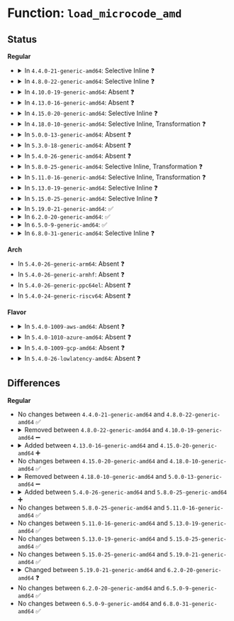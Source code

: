 # Function: <code>load_microcode_amd</code>

## Status
<b>Regular</b>
<ul>
<li>
<details>
<summary>In <code>4.4.0-21-generic-amd64</code>: Selective Inline ❓</summary>

```c
enum ucode_state load_microcode_amd(int cpu, u8 family, const u8 * data, size_t size)
```

```json
{
  "name": "load_microcode_amd",
  "collision_type": "Unique Global",
  "inline_type": "Selective",
  "funcs": [
    {
      "addr": 18446744071579166960,
      "name": "load_microcode_amd",
      "external": true,
      "loc": "arch/x86/kernel/cpu/microcode/amd.c:853",
      "file": "arch/x86/kernel/cpu/microcode/amd.c",
      "inline": "not declared, inlined",
      "caller_inline": [],
      "caller_func": [
        "arch/x86/kernel/cpu/microcode/amd.c:request_microcode_amd",
        "arch/x86/kernel/cpu/microcode/amd.c:save_microcode_in_initrd_amd"
      ]
    }
  ],
  "symbols": [
    {
      "addr": 18446744071579166960,
      "name": "load_microcode_amd",
      "section": ".text",
      "bind": "STB_GLOBAL",
      "size": 991
    }
  ]
}
```
</details>
</li>
<li>
<details>
<summary>In <code>4.8.0-22-generic-amd64</code>: Selective Inline ❓</summary>

```c
enum ucode_state load_microcode_amd(int cpu, u8 family, const u8 * data, size_t size)
```

```json
{
  "name": "load_microcode_amd",
  "collision_type": "Unique Global",
  "inline_type": "Selective",
  "funcs": [
    {
      "addr": 18446744071579167360,
      "name": "load_microcode_amd",
      "external": true,
      "loc": "arch/x86/kernel/cpu/microcode/amd.c:863",
      "file": "arch/x86/kernel/cpu/microcode/amd.c",
      "inline": "not declared, inlined",
      "caller_inline": [],
      "caller_func": [
        "arch/x86/kernel/cpu/microcode/amd.c:request_microcode_amd",
        "arch/x86/kernel/cpu/microcode/amd.c:save_microcode_in_initrd_amd"
      ]
    }
  ],
  "symbols": [
    {
      "addr": 18446744071579167360,
      "name": "load_microcode_amd",
      "section": ".text",
      "bind": "STB_GLOBAL",
      "size": 982
    }
  ]
}
```
</details>
</li>
<li>
<details>
<summary>In <code>4.10.0-19-generic-amd64</code>: Absent ❓</summary>

```json
{
  "name": "load_microcode_amd",
  "collision_type": "Unique Static",
  "inline_type": "Full",
  "funcs": [
    {
      "addr": 18446744071579176807,
      "name": "load_microcode_amd",
      "external": false,
      "loc": "arch/x86/kernel/cpu/microcode/amd.c:865",
      "file": "arch/x86/kernel/cpu/microcode/amd.c",
      "inline": "not declared, inlined",
      "caller_inline": [
        "arch/x86/kernel/cpu/microcode/amd.c:request_microcode_amd",
        "arch/x86/kernel/cpu/microcode/amd.c:save_microcode_in_initrd_amd"
      ],
      "caller_func": []
    }
  ],
  "symbols": []
}
```
</details>
</li>
<li>
<details>
<summary>In <code>4.13.0-16-generic-amd64</code>: Absent ❓</summary>

```json
{
  "name": "load_microcode_amd",
  "collision_type": "Unique Static",
  "inline_type": "Selective",
  "funcs": [
    {
      "addr": 18446744071579176144,
      "name": "load_microcode_amd",
      "external": false,
      "loc": "arch/x86/kernel/cpu/microcode/amd.c:677",
      "file": "arch/x86/kernel/cpu/microcode/amd.c",
      "inline": "not declared, inlined",
      "caller_inline": [],
      "caller_func": [
        "arch/x86/kernel/cpu/microcode/amd.c:request_microcode_amd",
        "arch/x86/kernel/cpu/microcode/amd.c:save_microcode_in_initrd_amd"
      ]
    }
  ],
  "symbols": [
    {
      "addr": 18446744071579176144,
      "name": "load_microcode_amd.constprop.2",
      "section": ".text",
      "bind": "STB_LOCAL",
      "size": 950
    }
  ]
}
```
</details>
</li>
<li>
<details>
<summary>In <code>4.15.0-20-generic-amd64</code>: Selective Inline ❓</summary>

```c
enum ucode_state load_microcode_amd(bool save, u8 family, const u8 * data, size_t size)
```

```json
{
  "name": "load_microcode_amd",
  "collision_type": "Unique Static",
  "inline_type": "Selective",
  "funcs": [
    {
      "addr": 18446744071579191312,
      "name": "load_microcode_amd",
      "external": false,
      "loc": "arch/x86/kernel/cpu/microcode/amd.c:684",
      "file": "arch/x86/kernel/cpu/microcode/amd.c",
      "inline": "not declared, inlined",
      "caller_inline": [],
      "caller_func": [
        "arch/x86/kernel/cpu/microcode/amd.c:request_microcode_amd",
        "arch/x86/kernel/cpu/microcode/amd.c:save_microcode_in_initrd_amd"
      ]
    }
  ],
  "symbols": [
    {
      "addr": 18446744071579191312,
      "name": "load_microcode_amd",
      "section": ".text",
      "bind": "STB_LOCAL",
      "size": 1127
    }
  ]
}
```
</details>
</li>
<li>
<details>
<summary>In <code>4.18.0-10-generic-amd64</code>: Selective Inline, Transformation ❓</summary>

```c
enum ucode_state load_microcode_amd(bool save, u8 family, const u8 * data, size_t size)
```

```json
{
  "name": "load_microcode_amd",
  "collision_type": "Unique Static",
  "inline_type": "Selective",
  "funcs": [
    {
      "addr": 0,
      "name": "load_microcode_amd",
      "external": false,
      "loc": "arch/x86/kernel/cpu/microcode/amd.c:692",
      "file": "arch/x86/kernel/cpu/microcode/amd.c",
      "inline": "not declared, inlined",
      "caller_inline": [],
      "caller_func": [
        "arch/x86/kernel/cpu/microcode/amd.c:request_microcode_amd",
        "arch/x86/kernel/cpu/microcode/amd.c:save_microcode_in_initrd_amd"
      ]
    }
  ],
  "symbols": [
    {
      "addr": 18446744071579203008,
      "name": "load_microcode_amd",
      "section": ".text",
      "bind": "STB_LOCAL",
      "size": 972
    },
    {
      "addr": 18446744071579204741,
      "name": "load_microcode_amd.cold.7",
      "section": ".text",
      "bind": "STB_LOCAL",
      "size": 165
    }
  ]
}
```
</details>
</li>
<li>
<details>
<summary>In <code>5.0.0-13-generic-amd64</code>: Absent ❓</summary>

```json
{
  "name": "load_microcode_amd",
  "collision_type": "Unique Static",
  "inline_type": "Selective",
  "funcs": [
    {
      "addr": 18446744071579194290,
      "name": "load_microcode_amd",
      "external": false,
      "loc": "arch/x86/kernel/cpu/microcode/amd.c:840",
      "file": "arch/x86/kernel/cpu/microcode/amd.c",
      "inline": "not declared, inlined",
      "caller_inline": [
        "arch/x86/kernel/cpu/microcode/amd.c:request_microcode_amd",
        "arch/x86/kernel/cpu/microcode/amd.c:save_microcode_in_initrd_amd"
      ],
      "caller_func": [
        "arch/x86/kernel/cpu/microcode/amd.c:request_microcode_amd",
        "arch/x86/kernel/cpu/microcode/amd.c:save_microcode_in_initrd_amd"
      ]
    }
  ],
  "symbols": [
    {
      "addr": 18446744071579193296,
      "name": "load_microcode_amd.part.5",
      "section": ".text",
      "bind": "STB_LOCAL",
      "size": 217
    }
  ]
}
```
</details>
</li>
<li>
<details>
<summary>In <code>5.3.0-18-generic-amd64</code>: Absent ❓</summary>

```json
{
  "name": "load_microcode_amd",
  "collision_type": "Unique Static",
  "inline_type": "Selective",
  "funcs": [
    {
      "addr": 18446744071579207141,
      "name": "load_microcode_amd",
      "external": false,
      "loc": "arch/x86/kernel/cpu/microcode/amd.c:838",
      "file": "arch/x86/kernel/cpu/microcode/amd.c",
      "inline": "not declared, inlined",
      "caller_inline": [
        "arch/x86/kernel/cpu/microcode/amd.c:request_microcode_amd",
        "arch/x86/kernel/cpu/microcode/amd.c:save_microcode_in_initrd_amd"
      ],
      "caller_func": [
        "arch/x86/kernel/cpu/microcode/amd.c:request_microcode_amd",
        "arch/x86/kernel/cpu/microcode/amd.c:save_microcode_in_initrd_amd"
      ]
    }
  ],
  "symbols": [
    {
      "addr": 18446744071579206144,
      "name": "load_microcode_amd.part.0",
      "section": ".text",
      "bind": "STB_LOCAL",
      "size": 214
    }
  ]
}
```
</details>
</li>
<li>
<details>
<summary>In <code>5.4.0-26-generic-amd64</code>: Absent ❓</summary>

```json
{
  "name": "load_microcode_amd",
  "collision_type": "Unique Static",
  "inline_type": "Selective",
  "funcs": [
    {
      "addr": 18446744071579209397,
      "name": "load_microcode_amd",
      "external": false,
      "loc": "arch/x86/kernel/cpu/microcode/amd.c:838",
      "file": "arch/x86/kernel/cpu/microcode/amd.c",
      "inline": "not declared, inlined",
      "caller_inline": [
        "arch/x86/kernel/cpu/microcode/amd.c:request_microcode_amd",
        "arch/x86/kernel/cpu/microcode/amd.c:save_microcode_in_initrd_amd"
      ],
      "caller_func": [
        "arch/x86/kernel/cpu/microcode/amd.c:request_microcode_amd",
        "arch/x86/kernel/cpu/microcode/amd.c:save_microcode_in_initrd_amd"
      ]
    }
  ],
  "symbols": [
    {
      "addr": 18446744071579208400,
      "name": "load_microcode_amd.part.0",
      "section": ".text",
      "bind": "STB_LOCAL",
      "size": 214
    }
  ]
}
```
</details>
</li>
<li>
<details>
<summary>In <code>5.8.0-25-generic-amd64</code>: Selective Inline, Transformation ❓</summary>

```c
enum ucode_state load_microcode_amd(bool save, u8 family, const u8 * data, size_t size)
```

```json
{
  "name": "load_microcode_amd",
  "collision_type": "Unique Static",
  "inline_type": "Selective",
  "funcs": [
    {
      "addr": 18446744071579230413,
      "name": "load_microcode_amd",
      "external": false,
      "loc": "arch/x86/kernel/cpu/microcode/amd.c:838",
      "file": "arch/x86/kernel/cpu/microcode/amd.c",
      "inline": "not declared, inlined",
      "caller_inline": [],
      "caller_func": [
        "arch/x86/kernel/cpu/microcode/amd.c:request_microcode_amd",
        "arch/x86/kernel/cpu/microcode/amd.c:save_microcode_in_initrd_amd"
      ]
    }
  ],
  "symbols": [
    {
      "addr": 18446744071579230096,
      "name": "load_microcode_amd",
      "section": ".text",
      "bind": "STB_LOCAL",
      "size": 422
    },
    {
      "addr": 18446744071579231345,
      "name": "load_microcode_amd.cold",
      "section": ".text",
      "bind": "STB_LOCAL",
      "size": 22
    }
  ]
}
```
</details>
</li>
<li>
<details>
<summary>In <code>5.11.0-16-generic-amd64</code>: Selective Inline, Transformation ❓</summary>

```c
enum ucode_state load_microcode_amd(bool save, u8 family, const u8 * data, size_t size)
```

```json
{
  "name": "load_microcode_amd",
  "collision_type": "Unique Static",
  "inline_type": "Selective",
  "funcs": [
    {
      "addr": 18446744071579223853,
      "name": "load_microcode_amd",
      "external": false,
      "loc": "arch/x86/kernel/cpu/microcode/amd.c:837",
      "file": "arch/x86/kernel/cpu/microcode/amd.c",
      "inline": "not declared, inlined",
      "caller_inline": [],
      "caller_func": [
        "arch/x86/kernel/cpu/microcode/amd.c:request_microcode_amd",
        "arch/x86/kernel/cpu/microcode/amd.c:save_microcode_in_initrd_amd"
      ]
    }
  ],
  "symbols": [
    {
      "addr": 18446744071579223536,
      "name": "load_microcode_amd",
      "section": ".text",
      "bind": "STB_LOCAL",
      "size": 422
    },
    {
      "addr": 18446744071591256649,
      "name": "load_microcode_amd.cold",
      "section": ".text",
      "bind": "STB_LOCAL",
      "size": 22
    }
  ]
}
```
</details>
</li>
<li>
<details>
<summary>In <code>5.13.0-19-generic-amd64</code>: Selective Inline ❓</summary>

```c
enum ucode_state load_microcode_amd(bool save, u8 family, const u8 * data, size_t size)
```

```json
{
  "name": "load_microcode_amd",
  "collision_type": "Unique Static",
  "inline_type": "Selective",
  "funcs": [
    {
      "addr": 18446744071579226048,
      "name": "load_microcode_amd",
      "external": false,
      "loc": "arch/x86/kernel/cpu/microcode/amd.c:837",
      "file": "arch/x86/kernel/cpu/microcode/amd.c",
      "inline": "not declared, inlined",
      "caller_inline": [],
      "caller_func": [
        "arch/x86/kernel/cpu/microcode/amd.c:request_microcode_amd",
        "arch/x86/kernel/cpu/microcode/amd.c:save_microcode_in_initrd_amd"
      ]
    }
  ],
  "symbols": [
    {
      "addr": 18446744071579226048,
      "name": "load_microcode_amd",
      "section": ".text",
      "bind": "STB_LOCAL",
      "size": 310
    }
  ]
}
```
</details>
</li>
<li>
<details>
<summary>In <code>5.15.0-25-generic-amd64</code>: Selective Inline ❓</summary>

```c
enum ucode_state load_microcode_amd(bool save, u8 family, const u8 * data, size_t size)
```

```json
{
  "name": "load_microcode_amd",
  "collision_type": "Unique Static",
  "inline_type": "Selective",
  "funcs": [
    {
      "addr": 18446744071579264672,
      "name": "load_microcode_amd",
      "external": false,
      "loc": "arch/x86/kernel/cpu/microcode/amd.c:837",
      "file": "arch/x86/kernel/cpu/microcode/amd.c",
      "inline": "not declared, inlined",
      "caller_inline": [],
      "caller_func": [
        "arch/x86/kernel/cpu/microcode/amd.c:request_microcode_amd",
        "arch/x86/kernel/cpu/microcode/amd.c:save_microcode_in_initrd_amd"
      ]
    }
  ],
  "symbols": [
    {
      "addr": 18446744071579264672,
      "name": "load_microcode_amd",
      "section": ".text",
      "bind": "STB_LOCAL",
      "size": 310
    }
  ]
}
```
</details>
</li>
<li>
<details>
<summary>In <code>5.19.0-21-generic-amd64</code>: ✅</summary>

```c
enum ucode_state load_microcode_amd(bool save, u8 family, const u8 * data, size_t size)
```

```json
{
  "name": "load_microcode_amd",
  "collision_type": "Unique Static",
  "inline_type": "No",
  "funcs": [
    {
      "addr": 18446744071579316720,
      "name": "load_microcode_amd",
      "external": false,
      "loc": "arch/x86/kernel/cpu/microcode/amd.c:843",
      "file": "arch/x86/kernel/cpu/microcode/amd.c",
      "inline": "seen, unknown",
      "caller_inline": [],
      "caller_func": [
        "arch/x86/kernel/cpu/microcode/amd.c:request_microcode_amd",
        "arch/x86/kernel/cpu/microcode/amd.c:save_microcode_in_initrd_amd"
      ]
    }
  ],
  "symbols": [
    {
      "addr": 18446744071579316720,
      "name": "load_microcode_amd",
      "section": ".text",
      "bind": "STB_LOCAL",
      "size": 336
    }
  ]
}
```
</details>
</li>
<li>
<details>
<summary>In <code>6.2.0-20-generic-amd64</code>: ✅</summary>

```c
enum ucode_state load_microcode_amd(u8 family, const u8 * data, size_t size)
```

```json
{
  "name": "load_microcode_amd",
  "collision_type": "Unique Static",
  "inline_type": "No",
  "funcs": [
    {
      "addr": 18446744071579382512,
      "name": "load_microcode_amd",
      "external": false,
      "loc": "arch/x86/kernel/cpu/microcode/amd.c:854",
      "file": "arch/x86/kernel/cpu/microcode/amd.c",
      "inline": "seen, unknown",
      "caller_inline": [],
      "caller_func": [
        "arch/x86/kernel/cpu/microcode/amd.c:request_microcode_amd",
        "arch/x86/kernel/cpu/microcode/amd.c:save_microcode_in_initrd_amd"
      ]
    }
  ],
  "symbols": [
    {
      "addr": 18446744071579382512,
      "name": "load_microcode_amd",
      "section": ".text",
      "bind": "STB_LOCAL",
      "size": 721
    }
  ]
}
```
</details>
</li>
<li>
<details>
<summary>In <code>6.5.0-9-generic-amd64</code>: ✅</summary>

```c
enum ucode_state load_microcode_amd(u8 family, const u8 * data, size_t size)
```

```json
{
  "name": "load_microcode_amd",
  "collision_type": "Unique Static",
  "inline_type": "No",
  "funcs": [
    {
      "addr": 18446744071579391904,
      "name": "load_microcode_amd",
      "external": false,
      "loc": "arch/x86/kernel/cpu/microcode/amd.c:850",
      "file": "arch/x86/kernel/cpu/microcode/amd.c",
      "inline": "seen, unknown",
      "caller_inline": [],
      "caller_func": [
        "arch/x86/kernel/cpu/microcode/amd.c:request_microcode_amd",
        "arch/x86/kernel/cpu/microcode/amd.c:save_microcode_in_initrd_amd"
      ]
    }
  ],
  "symbols": [
    {
      "addr": 18446744071579391904,
      "name": "load_microcode_amd",
      "section": ".text",
      "bind": "STB_LOCAL",
      "size": 721
    }
  ]
}
```
</details>
</li>
<li>
<details>
<summary>In <code>6.8.0-31-generic-amd64</code>: Selective Inline ❓</summary>

```c
enum ucode_state load_microcode_amd(u8 family, const u8 * data, size_t size)
```

```json
{
  "name": "load_microcode_amd",
  "collision_type": "Unique Static",
  "inline_type": "Selective",
  "funcs": [
    {
      "addr": 18446744071579420336,
      "name": "load_microcode_amd",
      "external": false,
      "loc": "arch/x86/kernel/cpu/microcode/amd.c:823",
      "file": "arch/x86/kernel/cpu/microcode/amd.c",
      "inline": "not declared, inlined",
      "caller_inline": [],
      "caller_func": [
        "arch/x86/kernel/cpu/microcode/amd.c:request_microcode_amd",
        "arch/x86/kernel/cpu/microcode/amd.c:save_microcode_in_initrd"
      ]
    }
  ],
  "symbols": [
    {
      "addr": 18446744071579420336,
      "name": "load_microcode_amd",
      "section": ".text",
      "bind": "STB_LOCAL",
      "size": 1015
    }
  ]
}
```
</details>
</li>
</ul>
<b>Arch</b>
<ul>
<li>
In <code>5.4.0-26-generic-arm64</code>: Absent ❓
</li>
<li>
In <code>5.4.0-26-generic-armhf</code>: Absent ❓
</li>
<li>
In <code>5.4.0-26-generic-ppc64el</code>: Absent ❓
</li>
<li>
In <code>5.4.0-24-generic-riscv64</code>: Absent ❓
</li>
</ul>
<b>Flavor</b>
<ul>
<li>
<details>
<summary>In <code>5.4.0-1009-aws-amd64</code>: Absent ❓</summary>

```json
{
  "name": "load_microcode_amd",
  "collision_type": "Unique Static",
  "inline_type": "Selective",
  "funcs": [
    {
      "addr": 18446744071579208245,
      "name": "load_microcode_amd",
      "external": false,
      "loc": "arch/x86/kernel/cpu/microcode/amd.c:838",
      "file": "arch/x86/kernel/cpu/microcode/amd.c",
      "inline": "not declared, inlined",
      "caller_inline": [
        "arch/x86/kernel/cpu/microcode/amd.c:request_microcode_amd",
        "arch/x86/kernel/cpu/microcode/amd.c:save_microcode_in_initrd_amd"
      ],
      "caller_func": [
        "arch/x86/kernel/cpu/microcode/amd.c:request_microcode_amd",
        "arch/x86/kernel/cpu/microcode/amd.c:save_microcode_in_initrd_amd"
      ]
    }
  ],
  "symbols": [
    {
      "addr": 18446744071579207248,
      "name": "load_microcode_amd.part.0",
      "section": ".text",
      "bind": "STB_LOCAL",
      "size": 214
    }
  ]
}
```
</details>
</li>
<li>
<details>
<summary>In <code>5.4.0-1010-azure-amd64</code>: Absent ❓</summary>

```json
{
  "name": "load_microcode_amd",
  "collision_type": "Unique Static",
  "inline_type": "Selective",
  "funcs": [
    {
      "addr": 18446744071579143093,
      "name": "load_microcode_amd",
      "external": false,
      "loc": "arch/x86/kernel/cpu/microcode/amd.c:838",
      "file": "arch/x86/kernel/cpu/microcode/amd.c",
      "inline": "not declared, inlined",
      "caller_inline": [
        "arch/x86/kernel/cpu/microcode/amd.c:request_microcode_amd",
        "arch/x86/kernel/cpu/microcode/amd.c:save_microcode_in_initrd_amd"
      ],
      "caller_func": [
        "arch/x86/kernel/cpu/microcode/amd.c:request_microcode_amd",
        "arch/x86/kernel/cpu/microcode/amd.c:save_microcode_in_initrd_amd"
      ]
    }
  ],
  "symbols": [
    {
      "addr": 18446744071579142096,
      "name": "load_microcode_amd.part.0",
      "section": ".text",
      "bind": "STB_LOCAL",
      "size": 214
    }
  ]
}
```
</details>
</li>
<li>
<details>
<summary>In <code>5.4.0-1009-gcp-amd64</code>: Absent ❓</summary>

```json
{
  "name": "load_microcode_amd",
  "collision_type": "Unique Static",
  "inline_type": "Selective",
  "funcs": [
    {
      "addr": 18446744071579209317,
      "name": "load_microcode_amd",
      "external": false,
      "loc": "arch/x86/kernel/cpu/microcode/amd.c:838",
      "file": "arch/x86/kernel/cpu/microcode/amd.c",
      "inline": "not declared, inlined",
      "caller_inline": [
        "arch/x86/kernel/cpu/microcode/amd.c:request_microcode_amd",
        "arch/x86/kernel/cpu/microcode/amd.c:save_microcode_in_initrd_amd"
      ],
      "caller_func": [
        "arch/x86/kernel/cpu/microcode/amd.c:request_microcode_amd",
        "arch/x86/kernel/cpu/microcode/amd.c:save_microcode_in_initrd_amd"
      ]
    }
  ],
  "symbols": [
    {
      "addr": 18446744071579208320,
      "name": "load_microcode_amd.part.0",
      "section": ".text",
      "bind": "STB_LOCAL",
      "size": 214
    }
  ]
}
```
</details>
</li>
<li>
<details>
<summary>In <code>5.4.0-26-lowlatency-amd64</code>: Absent ❓</summary>

```json
{
  "name": "load_microcode_amd",
  "collision_type": "Unique Static",
  "inline_type": "Selective",
  "funcs": [
    {
      "addr": 18446744071579214597,
      "name": "load_microcode_amd",
      "external": false,
      "loc": "arch/x86/kernel/cpu/microcode/amd.c:838",
      "file": "arch/x86/kernel/cpu/microcode/amd.c",
      "inline": "not declared, inlined",
      "caller_inline": [
        "arch/x86/kernel/cpu/microcode/amd.c:request_microcode_amd",
        "arch/x86/kernel/cpu/microcode/amd.c:save_microcode_in_initrd_amd"
      ],
      "caller_func": [
        "arch/x86/kernel/cpu/microcode/amd.c:request_microcode_amd",
        "arch/x86/kernel/cpu/microcode/amd.c:save_microcode_in_initrd_amd"
      ]
    }
  ],
  "symbols": [
    {
      "addr": 18446744071579213600,
      "name": "load_microcode_amd.part.0",
      "section": ".text",
      "bind": "STB_LOCAL",
      "size": 214
    }
  ]
}
```
</details>
</li>
</ul>

## Differences
<b>Regular</b>
<ul>
<li>
No changes between <code>4.4.0-21-generic-amd64</code> and <code>4.8.0-22-generic-amd64</code> ✅
</li>
<li>
<details>
<summary>Removed between <code>4.8.0-22-generic-amd64</code> and <code>4.10.0-19-generic-amd64</code> ➖</summary>

```c
enum ucode_state load_microcode_amd(int cpu, u8 family, const u8 * data, size_t size)
```
</details>
</li>
<li>
<details>
<summary>Added between <code>4.13.0-16-generic-amd64</code> and <code>4.15.0-20-generic-amd64</code> ➕</summary>

```c
enum ucode_state load_microcode_amd(bool save, u8 family, const u8 * data, size_t size)
```
</details>
</li>
<li>
No changes between <code>4.15.0-20-generic-amd64</code> and <code>4.18.0-10-generic-amd64</code> ✅
</li>
<li>
<details>
<summary>Removed between <code>4.18.0-10-generic-amd64</code> and <code>5.0.0-13-generic-amd64</code> ➖</summary>

```c
enum ucode_state load_microcode_amd(bool save, u8 family, const u8 * data, size_t size)
```
</details>
</li>
<li>
<details>
<summary>Added between <code>5.4.0-26-generic-amd64</code> and <code>5.8.0-25-generic-amd64</code> ➕</summary>

```c
enum ucode_state load_microcode_amd(bool save, u8 family, const u8 * data, size_t size)
```
</details>
</li>
<li>
No changes between <code>5.8.0-25-generic-amd64</code> and <code>5.11.0-16-generic-amd64</code> ✅
</li>
<li>
No changes between <code>5.11.0-16-generic-amd64</code> and <code>5.13.0-19-generic-amd64</code> ✅
</li>
<li>
No changes between <code>5.13.0-19-generic-amd64</code> and <code>5.15.0-25-generic-amd64</code> ✅
</li>
<li>
No changes between <code>5.15.0-25-generic-amd64</code> and <code>5.19.0-21-generic-amd64</code> ✅
</li>
<li>
<details>
<summary>Changed between <code>5.19.0-21-generic-amd64</code> and <code>6.2.0-20-generic-amd64</code> ❓</summary>
<ul>
<li>
<b>Param removed. </b>
<code>bool save</code>
</li>
<li>
<b>Param reordered. </b>
<code>save, family, data, size</code> ➡️ <code>family, data, size</code>
</li>
</ul>
</details>
</li>
<li>
No changes between <code>6.2.0-20-generic-amd64</code> and <code>6.5.0-9-generic-amd64</code> ✅
</li>
<li>
No changes between <code>6.5.0-9-generic-amd64</code> and <code>6.8.0-31-generic-amd64</code> ✅
</li>
</ul>
